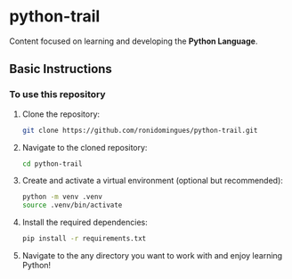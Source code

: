 # python-trail

Content focused on learning and developing the **Python Language**.

## Basic Instructions

### To use this repository

1. Clone the repository:

   ```bash
   git clone https://github.com/ronidomingues/python-trail.git
   ```

2. Navigate to the cloned repository:

   ```bash
   cd python-trail
   ```

3. Create and activate a virtual environment (optional but recommended):

   ```bash
   python -m venv .venv
   source .venv/bin/activate
   ```

4. Install the required dependencies:

   ```bash
   pip install -r requirements.txt
   ```

5. Navigate to the any directory you want to work with and enjoy learning Python!
